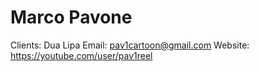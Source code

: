 # Marco Pavone

Clients: Dua Lipa
Email: pav1cartoon@gmail.com
Website: https://youtube.com/user/pav1reel
